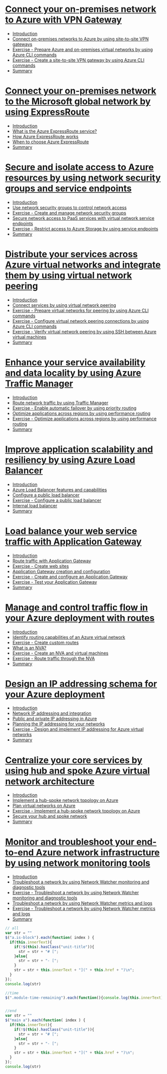 # [Connect your on-premises network to Azure with VPN Gateway](https://docs.microsoft.com/en-au/learn/modules/connect-on-premises-network-with-vpn-gateway/index)
- [Introduction](https://docs.microsoft.com/en-au/learn/modules/connect-on-premises-network-with-vpn-gateway/1-introduction)
- [Connect on-premises networks to Azure by using site-to-site VPN gateways](https://docs.microsoft.com/en-au/learn/modules/connect-on-premises-network-with-vpn-gateway/2-connect-on-premises-networks-to-azure-using-site-to-site-vpn-gateways)
- [Exercise - Prepare Azure and on-premises virtual networks by using Azure CLI commands](https://docs.microsoft.com/en-au/learn/modules/connect-on-premises-network-with-vpn-gateway/3-exercise-prepare-azure-and-on-premises-vnets-using-azure-cli-commands)
- [Exercise - Create a site-to-site VPN gateway by using Azure CLI commands](https://docs.microsoft.com/en-au/learn/modules/connect-on-premises-network-with-vpn-gateway/4-exercise-create-a-site-to-site-vpn-gateway-using-azure-cli-commands)
- [Summary](https://docs.microsoft.com/en-au/learn/modules/connect-on-premises-network-with-vpn-gateway/5-summary)
# [Connect your on-premises network to the Microsoft global network by using ExpressRoute](https://docs.microsoft.com/en-au/learn/modules/connect-on-premises-network-with-expressroute/index)
- [Introduction](https://docs.microsoft.com/en-au/learn/modules/connect-on-premises-network-with-expressroute/1-introduction)
- [What is the Azure ExpressRoute service?](https://docs.microsoft.com/en-au/learn/modules/connect-on-premises-network-with-expressroute/2-expressroute-service)
- [How Azure ExpressRoute works](https://docs.microsoft.com/en-au/learn/modules/connect-on-premises-network-with-expressroute/3-how-expressroute-works)
- [When to choose Azure ExpressRoute](https://docs.microsoft.com/en-au/learn/modules/connect-on-premises-network-with-expressroute/4-choose-expressroute)
- [Summary](https://docs.microsoft.com/en-au/learn/modules/connect-on-premises-network-with-expressroute/5-summary)
# [Secure and isolate access to Azure resources by using network security groups and service endpoints](https://docs.microsoft.com/en-au/learn/modules/secure-and-isolate-with-nsg-and-service-endpoints/index)
- [Introduction](https://docs.microsoft.com/en-au/learn/modules/secure-and-isolate-with-nsg-and-service-endpoints/1-introduction)
- [Use network security groups to control network access](https://docs.microsoft.com/en-au/learn/modules/secure-and-isolate-with-nsg-and-service-endpoints/2-network-security-groups)
- [Exercise - Create and manage network security groups](https://docs.microsoft.com/en-au/learn/modules/secure-and-isolate-with-nsg-and-service-endpoints/3-exercise-network-security-groups)
- [Secure network access to PaaS services with virtual network service endpoints](https://docs.microsoft.com/en-au/learn/modules/secure-and-isolate-with-nsg-and-service-endpoints/4-vnet-service-endpoints)
- [Exercise - Restrict access to Azure Storage by using service endpoints](https://docs.microsoft.com/en-au/learn/modules/secure-and-isolate-with-nsg-and-service-endpoints/5-exercise-vnet-service-endpoints)
- [Summary](https://docs.microsoft.com/en-au/learn/modules/secure-and-isolate-with-nsg-and-service-endpoints/6-summary)
# [Distribute your services across Azure virtual networks and integrate them by using virtual network peering](https://docs.microsoft.com/en-au/learn/modules/integrate-vnets-with-vnet-peering/index)
- [Introduction](https://docs.microsoft.com/en-au/learn/modules/integrate-vnets-with-vnet-peering/1-introduction)
- [Connect services by using virtual network peering](https://docs.microsoft.com/en-au/learn/modules/integrate-vnets-with-vnet-peering/2-connect-services-using-vnet-peering)
- [Exercise - Prepare virtual networks for peering by using Azure CLI commands](https://docs.microsoft.com/en-au/learn/modules/integrate-vnets-with-vnet-peering/3-exercise-prepare-vnets-for-peering-using-azure-cli-commands)
- [Exercise - Configure virtual network peering connections by using Azure CLI commands](https://docs.microsoft.com/en-au/learn/modules/integrate-vnets-with-vnet-peering/4-exercise-configure-vnet-peering-connections-using-azure-cli-commands)
- [Exercise - Verify virtual network peering by using SSH between Azure virtual machines](https://docs.microsoft.com/en-au/learn/modules/integrate-vnets-with-vnet-peering/5-exercise-verify-vnet-peering)
- [Summary](https://docs.microsoft.com/en-au/learn/modules/integrate-vnets-with-vnet-peering/6-summary)
# [Enhance your service availability and data locality by using Azure Traffic Manager](https://docs.microsoft.com/en-au/learn/modules/distribute-load-with-traffic-manager/index)
- [Introduction](https://docs.microsoft.com/en-au/learn/modules/distribute-load-with-traffic-manager/1-introduction)
- [Route network traffic by using Traffic Manager](https://docs.microsoft.com/en-au/learn/modules/distribute-load-with-traffic-manager/2-priority-routing)
- [Exercise - Enable automatic failover by using priority routing](https://docs.microsoft.com/en-au/learn/modules/distribute-load-with-traffic-manager/3-exercise-priority-routing)
- [Optimize applications across regions by using performance routing](https://docs.microsoft.com/en-au/learn/modules/distribute-load-with-traffic-manager/4-performance-routing)
- [Exercise - Optimize applications across regions by using performance routing](https://docs.microsoft.com/en-au/learn/modules/distribute-load-with-traffic-manager/5-exercise-performance-routing)
- [Summary](https://docs.microsoft.com/en-au/learn/modules/distribute-load-with-traffic-manager/6-summary)
# [Improve application scalability and resiliency by using Azure Load Balancer](https://docs.microsoft.com/en-au/learn/modules/improve-app-scalability-resiliency-with-load-balancer/index)
- [Introduction](https://docs.microsoft.com/en-au/learn/modules/improve-app-scalability-resiliency-with-load-balancer/1-introduction)
- [Azure Load Balancer features and capabilities](https://docs.microsoft.com/en-au/learn/modules/improve-app-scalability-resiliency-with-load-balancer/2-load-balancer-features)
- [Configure a public load balancer](https://docs.microsoft.com/en-au/learn/modules/improve-app-scalability-resiliency-with-load-balancer/3-public-load-balancer)
- [Exercise - Configure a public load balancer](https://docs.microsoft.com/en-au/learn/modules/improve-app-scalability-resiliency-with-load-balancer/4-exercise-configure-public-load-balancer)
- [Internal load balancer](https://docs.microsoft.com/en-au/learn/modules/improve-app-scalability-resiliency-with-load-balancer/5-internal-load-balancer)
- [Summary](https://docs.microsoft.com/en-au/learn/modules/improve-app-scalability-resiliency-with-load-balancer/6-summary)
# [Load balance your web service traffic with Application Gateway](https://docs.microsoft.com/en-au/learn/modules/load-balance-web-traffic-with-application-gateway/index)
- [Introduction](https://docs.microsoft.com/en-au/learn/modules/load-balance-web-traffic-with-application-gateway/1-introduction)
- [Route traffic with Application Gateway](https://docs.microsoft.com/en-au/learn/modules/load-balance-web-traffic-with-application-gateway/2-routing-traffic-with-application-gateway)
- [Exercise - Create web sites](https://docs.microsoft.com/en-au/learn/modules/load-balance-web-traffic-with-application-gateway/3-exercise-create-web-sites)
- [Application Gateway creation and configuration](https://docs.microsoft.com/en-au/learn/modules/load-balance-web-traffic-with-application-gateway/4-create-configure-application-gateway)
- [Exercise - Create and configure an Application Gateway](https://docs.microsoft.com/en-au/learn/modules/load-balance-web-traffic-with-application-gateway/5-exercise-create-configure-application-gateway)
- [Exercise - Test your Application Gateway](https://docs.microsoft.com/en-au/learn/modules/load-balance-web-traffic-with-application-gateway/6-exercise-test-application-gateway)
- [Summary](https://docs.microsoft.com/en-au/learn/modules/load-balance-web-traffic-with-application-gateway/7-summary)
# [Manage and control traffic flow in your Azure deployment with routes](https://docs.microsoft.com/en-au/learn/modules/control-network-traffic-flow-with-routes/index)
- [Introduction](https://docs.microsoft.com/en-au/learn/modules/control-network-traffic-flow-with-routes/1-introduction)
- [Identify routing capabilities of an Azure virtual network](https://docs.microsoft.com/en-au/learn/modules/control-network-traffic-flow-with-routes/2-azure-virtual-network-route)
- [Exercise - Create custom routes](https://docs.microsoft.com/en-au/learn/modules/control-network-traffic-flow-with-routes/3-exercise-create-custom-routes)
- [What is an NVA?](https://docs.microsoft.com/en-au/learn/modules/control-network-traffic-flow-with-routes/4-network-virtual-appliances)
- [Exercise - Create an NVA and virtual machines](https://docs.microsoft.com/en-au/learn/modules/control-network-traffic-flow-with-routes/5-exercise-create-nva-vm)
- [Exercise - Route traffic through the NVA](https://docs.microsoft.com/en-au/learn/modules/control-network-traffic-flow-with-routes/6-exercise-route-traffic-through-nva)
- [Summary](https://docs.microsoft.com/en-au/learn/modules/control-network-traffic-flow-with-routes/7-summary)
# [Design an IP addressing schema for your Azure deployment](https://docs.microsoft.com/en-au/learn/modules/design-ip-addressing-for-azure/index)
- [Introduction](https://docs.microsoft.com/en-au/learn/modules/design-ip-addressing-for-azure/1-introduction)
- [Network IP addressing and integration](https://docs.microsoft.com/en-au/learn/modules/design-ip-addressing-for-azure/2-network-ip-addressing-integration)
- [Public and private IP addressing in Azure](https://docs.microsoft.com/en-au/learn/modules/design-ip-addressing-for-azure/3-azure-public-private-ip-addressing)
- [Planning the IP addressing for your networks](https://docs.microsoft.com/en-au/learn/modules/design-ip-addressing-for-azure/4-plan-design-ip-addressing)
- [Exercise - Design and implement IP addressing for Azure virtual networks](https://docs.microsoft.com/en-au/learn/modules/design-ip-addressing-for-azure/5-exercise-implement-vnets)
- [Summary](https://docs.microsoft.com/en-au/learn/modules/design-ip-addressing-for-azure/6-summary)
# [Centralize your core services by using hub and spoke Azure virtual network architecture](https://docs.microsoft.com/en-au/learn/modules/hub-and-spoke-network-architecture/index)
- [Introduction](https://docs.microsoft.com/en-au/learn/modules/hub-and-spoke-network-architecture/1-introduction)
- [Implement a hub-spoke network topology on Azure](https://docs.microsoft.com/en-au/learn/modules/hub-and-spoke-network-architecture/2-implement-hub-spoke)
- [Plan virtual networks on Azure](https://docs.microsoft.com/en-au/learn/modules/hub-and-spoke-network-architecture/3-plan-virtual-networks)
- [Exercise - Implement a hub-spoke network topology on Azure](https://docs.microsoft.com/en-au/learn/modules/hub-and-spoke-network-architecture/4-exercise-implement-hub-spoke)
- [Secure your hub and spoke network](https://docs.microsoft.com/en-au/learn/modules/hub-and-spoke-network-architecture/5-secure-hub-spoke)
- [Summary](https://docs.microsoft.com/en-au/learn/modules/hub-and-spoke-network-architecture/6-summary)
# [Monitor and troubleshoot your end-to-end Azure network infrastructure by using network monitoring tools](https://docs.microsoft.com/en-au/learn/modules/troubleshoot-azure-network-infrastructure/index)
- [Introduction](https://docs.microsoft.com/en-au/learn/modules/troubleshoot-azure-network-infrastructure/1-introduction)
- [Troubleshoot a network by using Network Watcher monitoring and diagnostic tools](https://docs.microsoft.com/en-au/learn/modules/troubleshoot-azure-network-infrastructure/2-troubleshoot-networking-with-network-watcher)
- [Exercise - Troubleshoot a network by using Network Watcher monitoring and diagnostic tools](https://docs.microsoft.com/en-au/learn/modules/troubleshoot-azure-network-infrastructure/3-exercise-troubleshoot-networking-with-network-watcher)
- [Troubleshoot a network by using Network Watcher metrics and logs](https://docs.microsoft.com/en-au/learn/modules/troubleshoot-azure-network-infrastructure/4-troubleshoot-networking-with-network-watcher-metrics-logs)
- [Exercise - Troubleshoot a network by using Network Watcher metrics and logs](https://docs.microsoft.com/en-au/learn/modules/troubleshoot-azure-network-infrastructure/5-exercise-troubleshoot-networking-with-network-watcher-metrics-logs)
- [Summary](https://docs.microsoft.com/en-au/learn/modules/troubleshoot-azure-network-infrastructure/6-summary)


``` js
// all
var str = ""
$("a.is-block").each(function( index ) {
  if(this.innerText){
    if(!$(this).hasClass("unit-title")){
      str = str + "# [";
    }else{
      str = str + "- [";
    }
    str = str + this.innerText + "](" + this.href + ")\n";
  }
});
console.log(str)

//time
$(".module-time-remaining").each(function(){console.log(this.innerText)})


//end
var str = ""
$("main a").each(function( index ) {
  if(this.innerText){
    if(!$(this).hasClass("unit-title")){
      str = str + "# [";
    }else{
      str = str + "- [";
    }
    str = str + this.innerText + "](" + this.href + ")\n";
  }
});
console.log(str)
```